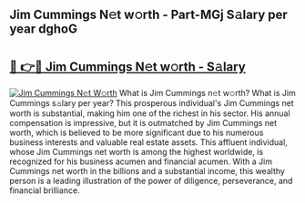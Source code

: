 ## Jim Cummings N𝚎t w𝚘rth - Part-MGj S𝚊lary per year dghoG

# <h2><a href="http://gc0mqw.nevu.top/?p=Jim+Cummings">🔗 👉🔴 Jim Cummings N𝚎t w𝚘rth - S𝚊lary</a></h2>

[![Jim Cummings N𝚎t W𝚘rth](https://i.imgur.com/Oavwk0R.jpeg)](http://gc0mqw.nevu.top/?p=Jim+Cummings)
What is Jim Cummings n𝚎t w𝚘rth? What is Jim Cummings s𝚊lary per year?
This prosperous individual's Jim Cummings net worth is substantial, making him one of the richest in his sector. His annual compensation is impressive, but it is outmatched by Jim Cummings net worth, which is believed to be more significant due to his numerous business interests and valuable real estate assets. This affluent individual, whose Jim Cummings net worth is among the highest worldwide, is recognized for his business acumen and financial acumen. With a Jim Cummings net worth in the billions and a substantial income, this wealthy person is a leading illustration of the power of diligence, perseverance, and financial brilliance.

